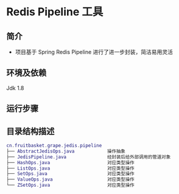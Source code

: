 Redis Pipeline 工具
===
## 简介
* 项目基于 Spring Redis Pipeline 进行了进一步封装，简洁易用灵活
## 环境及依赖
Jdk 1.8
## 运行步骤

## 目录结构描述
``` lua
cn.fruitbasket.grape.jedis.pipeline
├── AbstractJedisOps.java            操作抽象
├── JedisPipeline.java               经封装后给外部调用的管道对象
├── HashOps.java                     对应类型操作
├── ListOps.java                     对应类型操作
├── SetOps.java                      对应类型操作
├── ValueOps.java                    对应类型操作
└── ZSetOps.java                     对应类型操作
```
